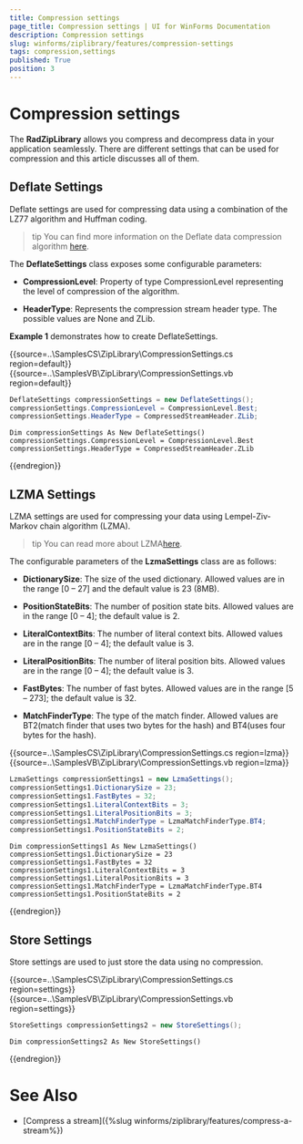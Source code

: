 ```yaml
---
title: Compression settings
page_title: Compression settings | UI for WinForms Documentation
description: Compression settings
slug: winforms/ziplibrary/features/compression-settings
tags: compression,settings
published: True
position: 3
---
```


# Compression settings

The __RadZipLibrary__ allows you compress and decompress data in your application seamlessly. There are different settings that can be used for compression and this article discusses all of them.

## Deflate Settings

Deflate settings are used for compressing data using a combination of the LZ77 algorithm and Huffman coding.

>tip You can find more information on the Deflate data compression algorithm [here](http://en.wikipedia.org/wiki/DEFLATE).
>

The __DeflateSettings__ class exposes some configurable parameters:

* __CompressionLevel__: Property of type CompressionLevel representing the level of compression of the algorithm.

* __HeaderType__: Represents the compression stream header type. The possible values are None and ZLib.

__Example 1__ demonstrates how to create DeflateSettings.

{{source=..\SamplesCS\ZipLibrary\CompressionSettings.cs region=default}} 
{{source=..\SamplesVB\ZipLibrary\CompressionSettings.vb region=default}} 

````C#
DeflateSettings compressionSettings = new DeflateSettings();
compressionSettings.CompressionLevel = CompressionLevel.Best;
compressionSettings.HeaderType = CompressedStreamHeader.ZLib;

````
````VB.NET
Dim compressionSettings As New DeflateSettings()
compressionSettings.CompressionLevel = CompressionLevel.Best
compressionSettings.HeaderType = CompressedStreamHeader.ZLib

````

{{endregion}} 

## LZMA Settings

LZMA settings are used for compressing your data using Lempel-Ziv-Markov chain algorithm (LZMA).

>tip You can read more about LZMA[here](http://en.wikipedia.org/wiki/Lempel%E2%80%93Ziv%E2%80%93Markov_chain_algorithm).
>

The configurable parameters of the __LzmaSettings__ class are as follows:

* __DictionarySize__: The size of the used dictionary. Allowed values are in the range [0 – 27] and the default value is 23 (8MB).

* __PositionStateBits__: The number of position state bits. Allowed values are in the range [0 – 4]; the default value is 2.

* __LiteralContextBits__: The number of literal context bits. Allowed values are in the range [0 – 4]; the default value is 3.

* __LiteralPositionBits__: The number of literal position bits. Allowed values are in the range [0 – 4]; the default value is 3.

* __FastBytes__: The number of fast bytes. Allowed values are in the range [5 – 273]; the default value is 32.

* __MatchFinderType__: The type of the match finder. Allowed values are BT2(match finder that uses two bytes for the hash) and BT4(uses four bytes for the hash).

{{source=..\SamplesCS\ZipLibrary\CompressionSettings.cs region=lzma}} 
{{source=..\SamplesVB\ZipLibrary\CompressionSettings.vb region=lzma}} 

````C#
LzmaSettings compressionSettings1 = new LzmaSettings();
compressionSettings1.DictionarySize = 23;
compressionSettings1.FastBytes = 32;
compressionSettings1.LiteralContextBits = 3;
compressionSettings1.LiteralPositionBits = 3;
compressionSettings1.MatchFinderType = LzmaMatchFinderType.BT4;
compressionSettings1.PositionStateBits = 2;

````
````VB.NET
Dim compressionSettings1 As New LzmaSettings()
compressionSettings1.DictionarySize = 23
compressionSettings1.FastBytes = 32
compressionSettings1.LiteralContextBits = 3
compressionSettings1.LiteralPositionBits = 3
compressionSettings1.MatchFinderType = LzmaMatchFinderType.BT4
compressionSettings1.PositionStateBits = 2

````

{{endregion}}

## Store Settings

Store settings are used to just store the data using no compression.

{{source=..\SamplesCS\ZipLibrary\CompressionSettings.cs region=settings}} 
{{source=..\SamplesVB\ZipLibrary\CompressionSettings.vb region=settings}} 

````C#
StoreSettings compressionSettings2 = new StoreSettings();

````
````VB.NET
Dim compressionSettings2 As New StoreSettings()

````

{{endregion}} 

# See Also

* [Compress a stream]({%slug winforms/ziplibrary/features/compress-a-stream%})
